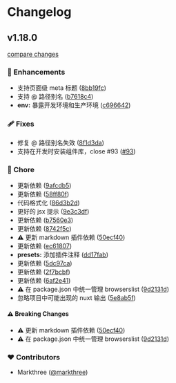 # Changelog

## v1.18.0

[compare changes](https://github.com/dishait/tov-template/compare/v1.17.2...v1.18.0)

### 🚀 Enhancements

- 支持页面级 meta 标题 ([8bb19fc](https://github.com/dishait/tov-template/commit/8bb19fc))
- 支持 @ 路径别名 ([b7618c4](https://github.com/dishait/tov-template/commit/b7618c4))
- **env:** 暴露开发环境和生产环境 ([c696642](https://github.com/dishait/tov-template/commit/c696642))

### 🩹 Fixes

- 修复 @ 路径别名失效 ([8f1d3da](https://github.com/dishait/tov-template/commit/8f1d3da))
- 支持在开发时安装组件库，close #93 ([#93](https://github.com/dishait/tov-template/issues/93))

### 🏡 Chore

- 更新依赖 ([9afcdb5](https://github.com/dishait/tov-template/commit/9afcdb5))
- 更新依赖 ([58ff80f](https://github.com/dishait/tov-template/commit/58ff80f))
- 代码格式化 ([86d3b2d](https://github.com/dishait/tov-template/commit/86d3b2d))
- 更好的 jsx 提示 ([9e3c3df](https://github.com/dishait/tov-template/commit/9e3c3df))
- 更新依赖 ([b7560e3](https://github.com/dishait/tov-template/commit/b7560e3))
- 更新依赖 ([8742f5c](https://github.com/dishait/tov-template/commit/8742f5c))
- ⚠️ 更新 markdown 插件依赖 ([50ecf40](https://github.com/dishait/tov-template/commit/50ecf40))
- 更新依赖 ([ec61807](https://github.com/dishait/tov-template/commit/ec61807))
- **presets:** 添加插件注释 ([dd17fab](https://github.com/dishait/tov-template/commit/dd17fab))
- 更新依赖 ([5dc97ca](https://github.com/dishait/tov-template/commit/5dc97ca))
- 更新依赖 ([2f7bcbf](https://github.com/dishait/tov-template/commit/2f7bcbf))
- 更新依赖 ([6af2e41](https://github.com/dishait/tov-template/commit/6af2e41))
- ⚠️ 在 package.json 中统一管理 browserslist ([9d2131d](https://github.com/dishait/tov-template/commit/9d2131d))
- 忽略项目中可能出现的 nuxt 输出 ([5e8ab5f](https://github.com/dishait/tov-template/commit/5e8ab5f))

#### ⚠️ Breaking Changes

- ⚠️ 更新 markdown 插件依赖 ([50ecf40](https://github.com/dishait/tov-template/commit/50ecf40))
- ⚠️ 在 package.json 中统一管理 browserslist ([9d2131d](https://github.com/dishait/tov-template/commit/9d2131d))

### ❤️ Contributors

- Markthree ([@markthree](http://github.com/markthree))
